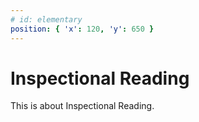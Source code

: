 ```yaml
---
# id: elementary
position: { 'x': 120, 'y': 650 }
---
```


# Inspectional Reading

This is about Inspectional Reading.